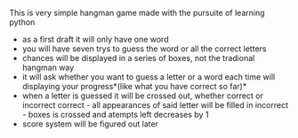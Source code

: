 This is very simple hangman game made with the pursuite of learning python

 - as a first draft it will only have one word
 - you will have seven trys to guess the word or all the correct letters
 - chances will be displayed in a series of boxes, not the tradional hangman way
 - it will ask whether you want to guess a letter or a word each time will displaying
    your progress*(like what you have correct so far)*
 - when a letter is guessed it will be crossed out, whether correct or incorrect
    correct - all appearances of said letter will be filled in
    incorrect - boxes is crossed and atempts left decreases by 1
 - score system will be figured out later
